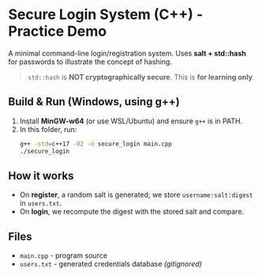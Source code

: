 # Secure Login System (C++) - Practice Demo

A minimal command-line login/registration system. Uses **salt + std::hash** for passwords to illustrate the concept of hashing.
> `std::hash` is **NOT cryptographically secure**. This is **for learning only**.

## Build & Run (Windows, using g++)
1. Install **MinGW-w64** (or use WSL/Ubuntu) and ensure `g++` is in PATH.
2. In this folder, run:
   ```bash
   g++ -std=c++17 -O2 -o secure_login main.cpp
   ./secure_login
   ```

## How it works
- On **register**, a random salt is generated; we store `username:salt:digest` in `users.txt`.
- On **login**, we recompute the digest with the stored salt and compare.

## Files
- `main.cpp` - program source
- `users.txt` - generated credentials database *(gitignored)*
